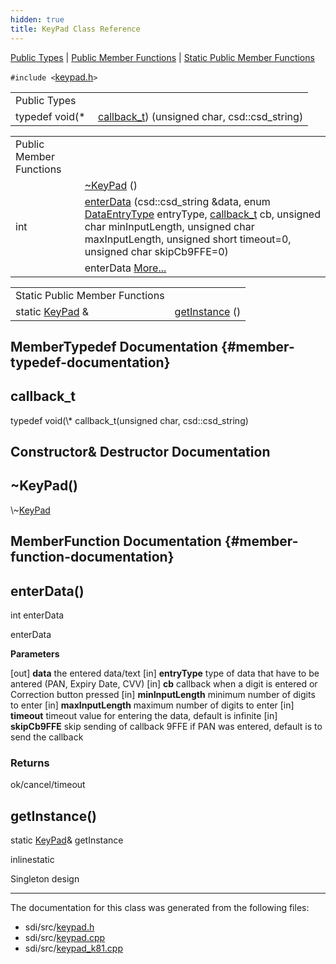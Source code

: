 ```yaml
---
hidden: true
title: KeyPad Class Reference
---
```


[Public Types](#pub-types) \| [Public Member Functions](#pub-methods) \| [Static Public Member Functions](#pub-static-methods)

`#include <`<a href="keypad_8h_source.md">keypad.h</a>`>`

|  |  |
|----|----|
| Public Types |  |
| typedef void(\*  | [callback_t](#a0b604e34d37748d5a896f2cca32a346f)) (unsigned char, csd::csd_string) |

|  |  |
|----|----|
| Public Member Functions |  |
|   | [\~KeyPad](#afd290cfb1284260dfed8d790275b0f67) () |
| int  | [enterData](#ae75da121153940018e2e437cede0cc3d) (csd::csd_string &data, enum <a href="ui_8h.md#a20ac1546c46d429507d181c015aaa912">DataEntryType</a> entryType, [callback_t](#a0b604e34d37748d5a896f2cca32a346f) cb, unsigned char minInputLength, unsigned char maxInputLength, unsigned short timeout=0, unsigned char skipCb9FFE=0) |
|   | enterData [More\...](#ae75da121153940018e2e437cede0cc3d)<br/> |

|  |  |
|----|----|
| Static Public Member Functions |  |
| static <a href="class_key_pad.md">KeyPad</a> &  | [getInstance](#ad6e661fcf96101fb046bc37b5301691a) () |

## MemberTypedef Documentation {#member-typedef-documentation}

## callback_t <a href="#a0b604e34d37748d5a896f2cca32a346f" id="a0b604e34d37748d5a896f2cca32a346f"></a>

<p>typedef void(\* callback_t(unsigned char, csd::csd_string)</p>

## Constructor& Destructor Documentation

## \~KeyPad() <a href="#afd290cfb1284260dfed8d790275b0f67" id="afd290cfb1284260dfed8d790275b0f67"></a>

<p>\~<a href="class_key_pad.md">KeyPad</a></p>

## MemberFunction Documentation {#member-function-documentation}

## enterData() <a href="#ae75da121153940018e2e437cede0cc3d" id="ae75da121153940018e2e437cede0cc3d"></a>

<p>int enterData</p>

enterData

**Parameters**

\[out\] **data** the entered data/text \[in\] **entryType** type of data that have to be antered (PAN, Expiry Date, CVV) \[in\] **cb** callback when a digit is entered or Correction button pressed \[in\] **minInputLength** minimum number of digits to enter \[in\] **maxInputLength** maximum number of digits to enter \[in\] **timeout** timeout value for entering the data, default is infinite \[in\] **skipCb9FFE** skip sending of callback 9FFE if PAN was entered, default is to send the callback

### Returns

ok/cancel/timeout

## getInstance() <a href="#ad6e661fcf96101fb046bc37b5301691a" id="ad6e661fcf96101fb046bc37b5301691a"></a>

<p>static <a href="class_key_pad.md">KeyPad</a>& getInstance</p>

inlinestatic

Singleton design

------------------------------------------------------------------------

The documentation for this class was generated from the following files:

- sdi/src/<a href="keypad_8h_source.md">keypad.h</a>
- sdi/src/<a href="keypad_8cpp.md">keypad.cpp</a>
- sdi/src/<a href="keypad__k81_8cpp.md">keypad_k81.cpp</a>
